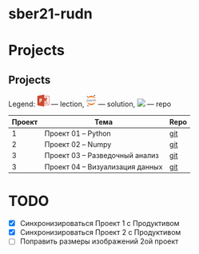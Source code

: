 # sber21-rudn
# Projects
## Projects
Legend: ![](icons/pptx.png) — lection, ![](icons/jupyter.png) — solution,  ![](icons/git.png) — repo

| Проект | Тема                            | Repo                                                                               |                                         
|--------|---------------------------------|------------------------------------------------------------------------------------|
| 1      | Проект 01 – Python              | [git](https://git.21-school.ru/masters/AI_Data_Analytics.Project_1.ID_1577557.git) |
| 2      | Проект 02 – Numpy               | [git](https://git.21-school.ru/masters/AI_Data_Analytics.Project_2.ID_1577558.git) |
| 3      | Проект 03 – Разведочный анализ  | [git](https://git.21-school.ru/masters/AI_Data_Analytics.Project_3.ID_1577559.git) |
| 3      | Проект 04 – Визуализация данных | [git](https://git.21-school.ru/masters/AI_Data_Analytics.Project_3.ID_1577559.git) |

# TODO 
- [x] Синхронизироваться Проект 1 с Продуктивом
- [x] Синхронизироваться Проект 2 с Продуктивом
- [ ] Поправить размеры изображений 2ой проект